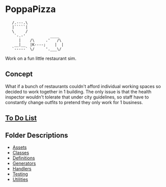 # PoppaPizza

```ascii
   /.---.\
   |`````|
   \     /
    `-.-'           ____
      |    /\     .'   /\
    __|__  |K----;    |  |
   `-----` \/     '.___\/
```

Work on a fun little restaurant sim.

## Concept

What if a bunch of restaurants couldn't afford individual working spaces so decided to work together in 1 building. The only issue is that the health inspector wouldn't tolerate that under city guidelines, so staff have to constantly change outfits to pretend they only work for 1 business.

## [To Do List](TODO.md)

## Folder Descriptions

- [Assets](Assets/README.md)
- [Classes](Classes/README.md)
- [Definitions](Definitions/README.md)
- [Generators](Generators/README.md)
- [Handlers](Handlers/README.md)
- [Testing](Testing/README.md)
- [Utilities](Utilities/README.md)
